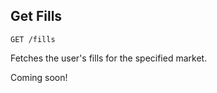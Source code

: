 ## Get Fills

`GET /fills`

Fetches the user's fills for the specified market.

<aside class="notice">
Coming soon!
</aside>
